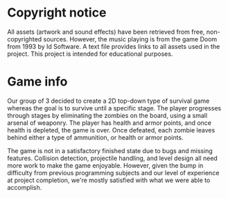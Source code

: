 # Copyright notice
All assets (artwork and sound effects) have been retrieved from free, non-copyrighted sources. 
However, the music playing is from the game Doom from 1993 by Id Software. 
A text file provides links to all assets used in the project. 
This project is intended for educational purposes. 

# Game info
Our group of 3 decided to create a 2D top-down type of survival game whereas the goal is to survive until a specific stage. The player progresses through stages by eliminating the zombies on the board, using a small arsenal of weaponry. The player has health and armor points, and once health is depleted, the game is over. Once defeated, each zombie leaves behind either a type of ammunition, or health or armor points.

The game is not in a satisfactory finished state due to bugs and missing features. Collision detection, projectile handling, and level design all need more work to make the game enjoyable. However, given the bump in difficulty from previous programming subjects and our level of experience at project completion, we're mostly satisfied with what we were able to accomplish. 
